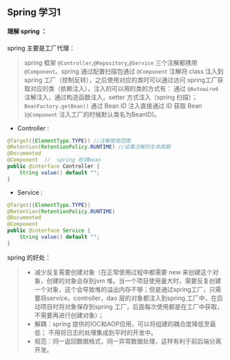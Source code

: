 ## Spring 学习1

 #### 理解 spring ：

spring 主要是工厂代理：

> spring 框架   `@Controller`,`@Repository`,`@Service`   三个注解都携带  `@Component`。spring 通过配置扫描包通过 `@Component` 注解将 class 注入到spring 工厂（控制反转），之后使用对应的类时可以通过访问 spring工厂获取对应的类（依赖注入），注入的可以用的类的方式有： 通过 `@Autowired` 注解注入，通过构造函数注入，setter 方式注入（spring 扫描）； `BeanFactory.getBean()` 通过 Bean ID 注入直接通过 ID 获取 Bean (`@Component` 注入工厂的时候默认类名为BeanID)。

 * Controller :
```java
@Target({ElementType.TYPE}) //注解使用范围
@Retention(RetentionPolicy.RUNTIME)	//设置注解的生命周期 
@Documented
@Component	//	spring 检测bean 
public @interface Controller {
    String value() default "";
}
```

 * Service :
```java
@Target({ElementType.TYPE})
@Retention(RetentionPolicy.RUNTIME)
@Documented
@Component
public @interface Service {
    String value() default "";
}
```

spring 的好处：

 > * 减少反复需要创建对象（在正常使用过程中都需要 new 来创建这个对象，创建的对象会存到jvm 堆。当一个项目使用量大时，需要反复创建一个对象，这个会导致堆的溢出内存不够；但是通过spring工厂，只需要将service，controller，dao 层的对象都注入到spring 工厂中，在启动项目时将对象保存到spring 工厂，后面每次使用都是在工厂中获取，不需要再进行创建对象）；
 > * 解耦：spring 提供的IOC和AOP应用，可以将组建的耦合度降低至最低； 不用将日志的处理集成到平时的开发中。
 > * 规范：同一返回数据格式，同一异常数据处理，这样有利于前后端分离开发。
